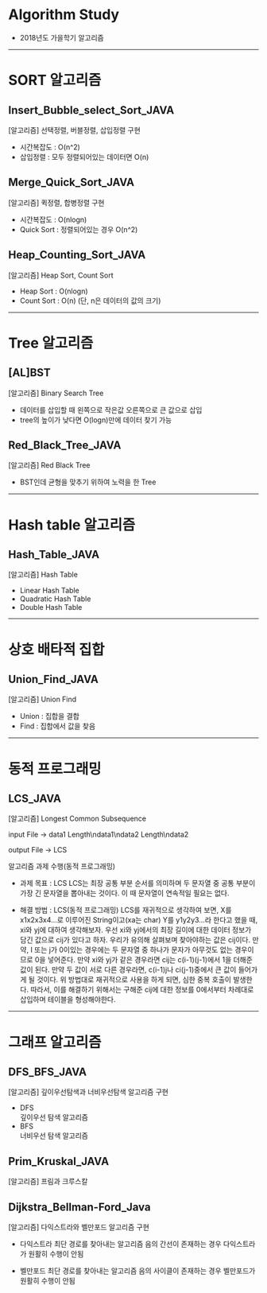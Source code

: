 # Algorithm Study
- 2018년도 가을학기 알고리즘
---------------------------------------------------------------------  
# SORT 알고리즘
## Insert_Bubble_select_Sort_JAVA  
[알고리즘] 선택정렬, 버블정렬, 삽입정렬 구현  
- 시간복잡도 : O(n^2)
- 삽입정렬 : 모두 정렬되어있는 데이터면 O(n)

## Merge_Quick_Sort_JAVA
[알고리즘] 퀵정렬, 합병정렬 구현  
- 시간복잡도 : O(nlogn)
- Quick Sort : 정렬되어있는 경우 O(n^2)

## Heap_Counting_Sort_JAVA
[알고리즘] Heap Sort, Count Sort
- Heap Sort : O(nlogn)
- Count Sort : O(n) (단, n은 데이터의 값의 크기)
---------------------------------------------------------------------
# Tree 알고리즘  
## [AL]BST
[알고리즘] Binary Search Tree
- 데이터를 삽입할 때 왼쪽으로 작은값 오른쪽으로 큰 값으로 삽입  
- tree의 높이가 낮다면 O(logn)만에 데이터 찾기 가능

## Red_Black_Tree_JAVA  
[알고리즘] Red Black Tree
- BST인데 균형을 맞추기 위하여 노력을 한 Tree
---------------------------------------------------------------------
# Hash table 알고리즘
## Hash_Table_JAVA
[알고리즘] Hash Table
- Linear Hash Table
- Quadratic Hash Table
- Double Hash Table
---------------------------------------------------------------------
# 상호 배타적 집합
## Union_Find_JAVA
[알고리즘] Union Find
- Union : 집합을 결합
- Find : 집합에서 값을 찾음
---------------------------------------------------------------------
# 동적 프로그래밍
## LCS_JAVA
[알고리즘] Longest Common Subsequence

input File
-> data1 Length\ndata1\ndata2 Length\ndata2

output File
-> LCS

알고리즘 과제 수행(동적 프로그래밍)
-	과제 목표 : LCS
LCS는 최장 공통 부분 순서를 의미하며 두 문자열 중 공통 부분이 가장 긴 문자열을 뽑아내는 것이다. 이 때 문자열이 연속적일 필요는 없다.

-	해결 방법 : LCS(동적 프로그래밍)
LCS를 재귀적으로 생각하여 보면, X를 x1x2x3x4…로 이루어진 String이고(xa는 char) Y를 y1y2y3…라 한다고 했을 때, xi와 yj에 대하여 생각해보자. 우선 xi와 yj에서의 최장 길이에 대한 데이터 정보가 담긴 값으로 cij가 있다고 하자. 우리가 유의해 살펴보며 찾아야하는 값은 cij이다.
만약, I 또는 j가 0이있는 경우에는 두 문자열 중 하나가 문자가 아무것도 없는 경우이므로 0을 넣어준다.
만약 xi와 yj가 같은 경우라면 cij는 c(i-1)(j-1)에서 1을 더해준 값이 된다.
만약 두 값이 서로 다른 경우라면, c(i-1)j나 ci(j-1)중에서 큰 값이 들어가게 될 것이다.
위 방법대로 재귀적으로 사용을 하게 되면, 심한 중복 호출이 발생한다. 따라서, 이를 해결하기 위해서는 구해준 cij에 대한 정보를 0에서부터 차례대로 삽입하며 테이블을 형성해야한다.
---------------------------------------------------------------------
# 그래프 알고리즘
## DFS_BFS_JAVA

[알고리즘] 깊이우선탐색과 너비우선탐색 알고리즘 구현
- DFS  
깊이우선 탐색 알고리즘  
- BFS  
너비우선 탐색 알고리즘  

## Prim_Kruskal_JAVA
[알고리즘] 프림과 크루스칼 

## Dijkstra_Bellman-Ford_Java 

[알고리즘] 다익스트라와 벨만포드 알고리즘 구현
- 다익스트라
최단 경로를 찾아내는 알고리즘
음의 간선이 존재하는 경우 다익스트라가 원활히 수행이 안됨

- 벨만포드
최단 경로를 찾아내는 알고리즘
음의 사이클이 존재하는 경우 벨만포드가 원활히 수행이 안됨

